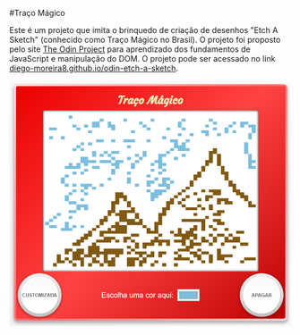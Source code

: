 #Traço Mágico

Este é um projeto que imita o brinquedo de criação de desenhos "Etch A Sketch" (conhecido como Traço Mágico no Brasil). O projeto foi proposto pelo site [The Odin Project](https://www.theodinproject.com) para aprendizado dos fundamentos de JavaScript e manipulação do DOM. O projeto pode ser acessado no link [diego-moreira8.github.io/odin-etch-a-sketch](https://diego-moreira8.github.io/odin-etch-a-sketch).

![image](./project-screenshot.png)
